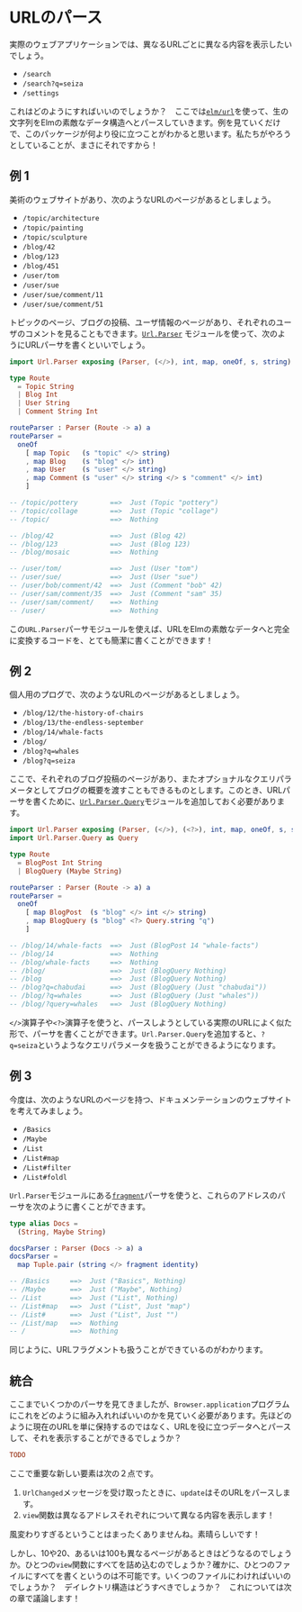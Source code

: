 <!-- # Parsing URLs -->

# URLのパース

<!-- In a realistic web app, we want to show different content for different URLs: -->

実際のウェブアプリケーションでは、異なるURLごとに異なる内容を表示したいでしょう。

- `/search`
- `/search?q=seiza`
- `/settings`

<!-- How do we do that? We use the [`elm/url`](https://package.elm-lang.org/packages/elm/url/latest/) to parse the raw strings into nice Elm data structures. This package makes the most sense when you just look at examples, so that is what we will do! -->

これはどのようにすればいいのでしょうか？　ここでは[`elm/url`](https://package.elm-lang.org/packages/elm/url/latest/)を使って、生の文字列をElmの素敵なデータ構造へとパースしていきます。例を見ていくだけで、このパッケージが何より役に立つことがわかると思います。私たちがやろうとしていることが、まさにそれですから！

<!-- ## Example 1 -->

## 例 1

<!-- Say we have an art website where the following addresses should be valid: -->

美術のウェブサイトがあり、次のようなURLのページがあるとしましょう。

- `/topic/architecture`
- `/topic/painting`
- `/topic/sculpture`
- `/blog/42`
- `/blog/123`
- `/blog/451`
- `/user/tom`
- `/user/sue`
- `/user/sue/comment/11`
- `/user/sue/comment/51`

<!-- So we have topic pages, blog posts, user information, and a way to look up individual user comments. We would use the [`Url.Parser`](https://package.elm-lang.org/packages/elm/url/latest/Url-Parser) module to write a URL parser like this: -->

トピックのページ、ブログの投稿、ユーザ情報のページがあり、それぞれのユーザのコメントを見ることもできます。[`Url.Parser`](https://package.elm-lang.org/packages/elm/url/latest/Url-Parser) モジュールを使って、次のようにURLパーサを書くといいでしょう。

```elm
import Url.Parser exposing (Parser, (</>), int, map, oneOf, s, string)

type Route
  = Topic String
  | Blog Int
  | User String
  | Comment String Int

routeParser : Parser (Route -> a) a
routeParser =
  oneOf
    [ map Topic   (s "topic" </> string)
    , map Blog    (s "blog" </> int)
    , map User    (s "user" </> string)
    , map Comment (s "user" </> string </> s "comment" </> int)
    ]

-- /topic/pottery        ==>  Just (Topic "pottery")
-- /topic/collage        ==>  Just (Topic "collage")
-- /topic/               ==>  Nothing

-- /blog/42              ==>  Just (Blog 42)
-- /blog/123             ==>  Just (Blog 123)
-- /blog/mosaic          ==>  Nothing

-- /user/tom/            ==>  Just (User "tom")
-- /user/sue/            ==>  Just (User "sue")
-- /user/bob/comment/42  ==>  Just (Comment "bob" 42)
-- /user/sam/comment/35  ==>  Just (Comment "sam" 35)
-- /user/sam/comment/    ==>  Nothing
-- /user/                ==>  Nothing
```

<!-- The `Url.Parser` module makes it quite concise to fully turn valid URLs into nice Elm data! -->

この`URL.Parser`パーサモジュールを使えば、URLをElmの素敵なデータへと完全に変換するコードを、とても簡潔に書くことができます！


<!-- ## Example 2 -->

## 例 2

<!-- Now say we have a personal blog where addresses like this are valid: -->

個人用のプログで、次のようなURLのページがあるとしましょう。

- `/blog/12/the-history-of-chairs`
- `/blog/13/the-endless-september`
- `/blog/14/whale-facts`
- `/blog/`
- `/blog?q=whales`
- `/blog?q=seiza`

<!-- In this case we have individual blog posts and a blog overview with an optional query parameter. We need to add the [`Url.Parser.Query`](https://package.elm-lang.org/packages/elm/url/latest/Url-Parser-Query) module to write our URL parser this time: -->

ここで、それぞれのブログ投稿のページがあり、またオプショナルなクエリパラメータとしてブログの概要を渡すこともできるものとします。このとき、URLパーサを書くために、[`Url.Parser.Query`](https://package.elm-lang.org/packages/elm/url/latest/Url-Parser-Query)モジュールを追加しておく必要があります。

```elm
import Url.Parser exposing (Parser, (</>), (<?>), int, map, oneOf, s, string)
import Url.Parser.Query as Query

type Route
  = BlogPost Int String
  | BlogQuery (Maybe String)

routeParser : Parser (Route -> a) a
routeParser =
  oneOf
    [ map BlogPost  (s "blog" </> int </> string)
    , map BlogQuery (s "blog" <?> Query.string "q")
    ]

-- /blog/14/whale-facts  ==>  Just (BlogPost 14 "whale-facts")
-- /blog/14              ==>  Nothing
-- /blog/whale-facts     ==>  Nothing
-- /blog/                ==>  Just (BlogQuery Nothing)
-- /blog                 ==>  Just (BlogQuery Nothing)
-- /blog?q=chabudai      ==>  Just (BlogQuery (Just "chabudai"))
-- /blog/?q=whales       ==>  Just (BlogQuery (Just "whales"))
-- /blog/?query=whales   ==>  Just (BlogQuery Nothing)
```

<!-- The `</>` and `<?>` operators let us to write parsers that look quite like the actual URLs we want to parse. And adding `Url.Parser.Query` allowed us to handle query parameters like `?q=seiza`. -->

`</>`演算子や`<?>`演算子を使うと、パースしようとしている実際のURLによく似た形で、パーサを書くことができます。`Url.Parser.Query`を追加すると、`?q=seiza`というようなクエリパラメータを扱うことができるようになります。

<!-- ## Example 3 -->

## 例 3

<!-- Okay, now we have a documentation website with addresses like this: -->

今度は、次のようなURLのページを持つ、ドキュメンテーションのウェブサイトを考えてみましょう。

- `/Basics`
- `/Maybe`
- `/List`
- `/List#map`
- `/List#filter`
- `/List#foldl`

<!-- We can use the [`fragment`](https://package.elm-lang.org/packages/elm/url/latest/Url-Parser#fragment) parser from `Url.Parser` to handle these addresses like this: -->

`Url.Parser`モジュールにある[`fragment`](https://package.elm-lang.org/packages/elm/url/latest/Url-Parser#fragment)パーサを使うと、これらのアドレスのパーサを次のように書くことができます。

```elm
type alias Docs =
  (String, Maybe String)

docsParser : Parser (Docs -> a) a
docsParser =
  map Tuple.pair (string </> fragment identity)

-- /Basics     ==>  Just ("Basics", Nothing)
-- /Maybe      ==>  Just ("Maybe", Nothing)
-- /List       ==>  Just ("List", Nothing)
-- /List#map   ==>  Just ("List", Just "map")
-- /List#      ==>  Just ("List", Just "")
-- /List/map   ==>  Nothing
-- /           ==>  Nothing
```

<!-- So now we can handle URL fragments as well! -->

同じように、URLフラグメントも扱うことができているのがわかります。


<!-- ## Synthesis -->

## 統合

<!-- Now that we have seen a few parsers, we should look at how this fits into a `Browser.application` program. Rather than just saving the current URL like last time, can we parse it into useful data and show that instead? -->

ここまでいくつかのパーサを見てきましたが、`Browser.application`プログラムにこれをどのように組み入れればいいのかを見ていく必要があります。先ほどのように現在のURLを単に保持するのではなく、URLを役に立つデータへとパースして、それを表示することができるでしょうか？

```elm
TODO
```

<!-- The major new things are: -->

ここで重要な新しい要素は次の２点です。

<!--
1. Our `update` parses the URL when it gets a `UrlChanged` message.
2. Our `view` function shows different content for different addresses!
-->

1. `UrlChanged`メッセージを受け取ったときに、`update`はそのURLをパースします。
2. `view`関数は異なるアドレスそれぞれについて異なる内容を表示します！

<!-- It is really not too fancy. Nice! -->

風変わりすぎるということはまったくありませんね。素晴らしいです！

<!-- But what happens when you have 10 or 20 or 100 different pages? Does it all go in this one `view` function? Surely it cannot be all in one file. How many files should it be in? What should be the directory structure? That is what we will discuss next! -->

しかし、10や20、あるいは100も異なるページがあるときはどうなるのでしょうか。ひとつの`view`関数にすべてを詰め込むのでしょうか？確かに、ひとつのファイルにすべてを書くというのは不可能です。いくつのファイルにわければいいのでしょうか？　デイレクトリ構造はどうすべきでしょうか？　これについては次の章で議論します！

